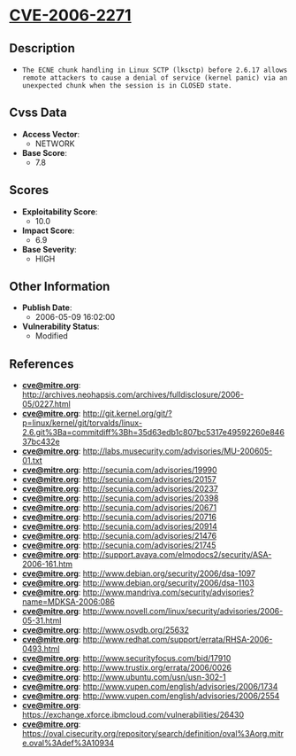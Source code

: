 
# [CVE-2006-2271](http://archives.neohapsis.com/archives/fulldisclosure/2006-05/0227.html)

## Description

- `The ECNE chunk handling in Linux SCTP (lksctp) before 2.6.17 allows remote attackers to cause a denial of service (kernel panic) via an unexpected chunk when the session is in CLOSED state.`

## Cvss Data

- **Access Vector**:
  - NETWORK
- **Base Score**:
  - 7.8

## Scores

- **Exploitability Score**:
  - 10.0
- **Impact Score**:
  - 6.9
- **Base Severity**:
  - HIGH

## Other Information

- **Publish Date**:
  - 2006-05-09 16:02:00
- **Vulnerability Status**:
  - Modified

## References

- **cve@mitre.org**: http://archives.neohapsis.com/archives/fulldisclosure/2006-05/0227.html
- **cve@mitre.org**: http://git.kernel.org/git/?p=linux/kernel/git/torvalds/linux-2.6.git%3Ba=commitdiff%3Bh=35d63edb1c807bc5317e49592260e84637bc432e
- **cve@mitre.org**: http://labs.musecurity.com/advisories/MU-200605-01.txt
- **cve@mitre.org**: http://secunia.com/advisories/19990
- **cve@mitre.org**: http://secunia.com/advisories/20157
- **cve@mitre.org**: http://secunia.com/advisories/20237
- **cve@mitre.org**: http://secunia.com/advisories/20398
- **cve@mitre.org**: http://secunia.com/advisories/20671
- **cve@mitre.org**: http://secunia.com/advisories/20716
- **cve@mitre.org**: http://secunia.com/advisories/20914
- **cve@mitre.org**: http://secunia.com/advisories/21476
- **cve@mitre.org**: http://secunia.com/advisories/21745
- **cve@mitre.org**: http://support.avaya.com/elmodocs2/security/ASA-2006-161.htm
- **cve@mitre.org**: http://www.debian.org/security/2006/dsa-1097
- **cve@mitre.org**: http://www.debian.org/security/2006/dsa-1103
- **cve@mitre.org**: http://www.mandriva.com/security/advisories?name=MDKSA-2006:086
- **cve@mitre.org**: http://www.novell.com/linux/security/advisories/2006-05-31.html
- **cve@mitre.org**: http://www.osvdb.org/25632
- **cve@mitre.org**: http://www.redhat.com/support/errata/RHSA-2006-0493.html
- **cve@mitre.org**: http://www.securityfocus.com/bid/17910
- **cve@mitre.org**: http://www.trustix.org/errata/2006/0026
- **cve@mitre.org**: http://www.ubuntu.com/usn/usn-302-1
- **cve@mitre.org**: http://www.vupen.com/english/advisories/2006/1734
- **cve@mitre.org**: http://www.vupen.com/english/advisories/2006/2554
- **cve@mitre.org**: https://exchange.xforce.ibmcloud.com/vulnerabilities/26430
- **cve@mitre.org**: https://oval.cisecurity.org/repository/search/definition/oval%3Aorg.mitre.oval%3Adef%3A10934
